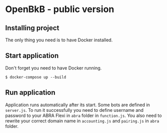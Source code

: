 # OpenBkB - public version

## Installing project
The only thing you need is to have Docker installed.


## Start application
Don't forget you need to have Docker running.

```
$ docker-compose up --build
```

## Run application
Application runs automatically after its start. 
Some bots are defined in `server.js`.
To run it successfully you need to define username and password to your ABRA Flexi in `abra` folder in `function.js`.
You also need to rewrite your correct domain name in `accounting.js` and `pairing.js` in `abra` folder.
